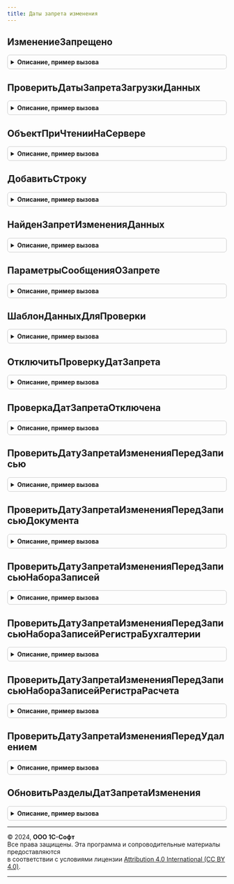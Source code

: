 ```yaml
---
title: Даты запрета изменения
---
```



## ИзменениеЗапрещено
<details style="margin: 1em 0; padding: 0.5em; border: 1px solid #ccc; border-radius: 6px;">

<summary style="font-weight: bold; cursor: pointer;">Описание, пример вызова</summary>

```bsl

// Проверяет, запрещено ли изменение данных при интерактивном редактировании пользователем
// или при программной загрузке данных из узла плана обмена УзелПроверкиЗапретаЗагрузки.
//
// Параметры:
//  ДанныеИлиПолноеИмя  - СправочникОбъект
//                      - ДокументОбъект
//                      - ПланВидовХарактеристикОбъект
//                      - ПланСчетовОбъект
//                      - ПланВидовРасчетаОбъект
//                      - БизнесПроцессОбъект
//                      - ЗадачаОбъект
//                      - ПланОбменаОбъект - проверяемый объект данных.
//                      - РегистрСведенийНаборЗаписей
//                      - РегистрНакопленияНаборЗаписей
//                      - РегистрБухгалтерииНаборЗаписей
//                      - РегистрРасчетаНаборЗаписей - проверяемый набор записей с необязательным
//                          свойством Замещение (Булево, РежимЗамещения) в структуре ДополнительныеСвойства,
//                          если свойство Замещение не указано, тогда оно будет вставлено со значением Истина.
//                      - Строка - полное имя объекта метаданных, данные которого следует проверить в базе данных.
//                                 Например: "Документ.ПриходнаяНакладная".
//                                 В этом случае следует указать в параметре ИдентификаторДанных,
//                                 какие именно данные требуется прочитать из базы и проверить.
//
//  ИдентификаторДанных - СправочникСсылка
//                      - ДокументСсылка
//                      - ПланВидовХарактеристикСсылка
//                      - ПланСчетовСсылка
//                      - ПланВидовРасчетаСсылка
//                      - БизнесПроцессСсылка
//                      - ЗадачаСсылка
//                      - ПланОбменаСсылка
//                      - Отбор - ссылка на элемент данных или отбор набора записей, который нужно проверить.
//                                При этом значение для проверки будет получено из базы данных.
//                      - РегистрСведенийНаборЗаписей
//                      - РегистрНакопленияНаборЗаписей
//                      - РегистрБухгалтерииНаборЗаписей
//                      - РегистрРасчетаНаборЗаписей - набор записей со свойством Замещение (Булево, РежимЗамещения)
//                          в структуре ДополнительныеСвойства и настроенным свойством Отбор в варианте замены записей,
//                          как в обработчике ПередЗаписью, для получения заменяемых записей из базы данных.
//                      - Неопределено - если не требуется получать значение для проверки из базы данных,
//                                       а нужно проверить только данные самого объекта в ДанныеИлиПолноеИмя.
//
//  ОписаниеОшибки    - Null      - значение по умолчанию. Сведения о запретах не требуются.
//                    - Строка    - возвращаемое значение. Вернуть текстовое описание найденных запретов.
//                    - Структура - возвращаемое значение. вернуть структурное описание найденных запретов,
//                                  подробнее см. функцию ДатыЗапретаИзменения.НайденЗапретИзмененияДанных.
//
//  УзелПроверкиЗапретаЗагрузки - Неопределено
//                              - ПланОбменаСсылка - если Неопределено, то проверить запрет
//                                изменения данных; иначе - загрузку данных из указанного узла плана обмена.
//
// Возвращаемое значение:
//  Булево - Истина, если изменение данных запрещено.
//
// Варианты вызова:
//   ИзменениеЗапрещено(СправочникОбъект...)         - проверить данные в переданном объекте (наборе записей).
//   ИзменениеЗапрещено(Строка, СправочникСсылка...) - проверить данные, полученные из базы данных
//      по полному имени объекта метаданных и ссылке (отбору набора записей).
//   ИзменениеЗапрещено(СправочникОбъект..., СправочникСсылка...) - проверить одновременно
//      данные в переданном объекте и данные в базе (т.е. "до" и "после" записи в базу, если проверка выполняется
//      перед записью объекта).
//
Функция ИзменениеЗапрещено(ДанныеИлиПолноеИмя, ИдентификаторДанных = Неопределено, Экспорт
```

Пример вызова
```bsl
Результат = ДатыЗапретаИзменения.ИзменениеЗапрещено(ДанныеИлиПолноеИмя, ИдентификаторДанных, );
```
</details>

## ПроверитьДатыЗапретаЗагрузкиДанных
<details style="margin: 1em 0; padding: 0.5em; border: 1px solid #ccc; border-radius: 6px;">

<summary style="font-weight: bold; cursor: pointer;">Описание, пример вызова</summary>

```bsl

// Проверяет наличие запрета загрузки объекта или набора записей Данные.
// При этом выполняется проверка старой и новой версии данных.
//
// Параметры:
//  Данные              - СправочникОбъект
//                      - ДокументОбъект
//                      - ПланВидовХарактеристикОбъект
//                      - ПланСчетовОбъект
//                      - ПланВидовРасчетаОбъект
//                      - БизнесПроцессОбъект
//                      - ЗадачаОбъект
//                      - ПланОбменаОбъект
//                      - УдалениеОбъекта
//                      - РегистрСведенийНаборЗаписей
//                      - РегистрНакопленияНаборЗаписей
//                      - РегистрБухгалтерииНаборЗаписей
//                      - РегистрРасчетаНаборЗаписей - элемент данных или набор записей.
//
//  УзелПроверкиЗапретаЗагрузки  - ПланОбменаСсылка - узел, для которого требуется проверка.
//
//  Отказ               - Булево - возвращаемый параметр: Истина, если загрузка запрещена.
//
//  ОписаниеОшибки      - Null      - значение по умолчанию. Сведения о запретах не требуются.
//                      - Строка    - возвращаемое значение. Вернуть текстовое описание найденных запретов.
//                      - Структура - возвращаемое значение. Вернуть структурное описание найденных запретов,
//                                    подробнее см. функцию ДатыЗапретаИзменения.НайденЗапретИзмененияДанных.
//
Процедура ПроверитьДатыЗапретаЗагрузкиДанных(Данные, УзелПроверкиЗапретаЗагрузки, Отказ, ОписаниеОшибки = Null) Экспорт
```

Пример вызова
```bsl
ДатыЗапретаИзменения.ПроверитьДатыЗапретаЗагрузкиДанных(Данные, УзелПроверкиЗапретаЗагрузки, Отказ, ОписаниеОшибки);
```
</details>

## ОбъектПриЧтенииНаСервере
<details style="margin: 1em 0; padding: 0.5em; border: 1px solid #ccc; border-radius: 6px;">

<summary style="font-weight: bold; cursor: pointer;">Описание, пример вызова</summary>

```bsl

// Обработчик события формы ПриЧтенииНаСервере, который встраивается в формы элементов справочников,
// документов, записей регистров и др., чтобы заблокировать форму, если изменение запрещено.
//
// Параметры:
//  Форма               - ФормаКлиентскогоПриложения - форма элемента объекта или записи регистра.
//
//  ТекущийОбъект       - СправочникОбъект
//                      - ДокументОбъект
//                      - ПланВидовХарактеристикОбъект
//                      - ПланСчетовОбъект
//                      - ПланВидовРасчетаОбъект
//                      - БизнесПроцессОбъект
//                      - ЗадачаОбъект
//                      - ПланОбменаОбъект
//                      - РегистрСведенийМенеджерЗаписи - менеджер записи.
//
// Возвращаемое значение:
//  Булево - Истина, если проверка запрета изменения была пропущена программно.
//
Функция ОбъектПриЧтенииНаСервере(Форма, ТекущийОбъект) Экспорт
```

Пример вызова
```bsl
Результат = ДатыЗапретаИзменения.ОбъектПриЧтенииНаСервере(Форма, ТекущийОбъект) 
```
</details>

## ДобавитьСтроку
<details style="margin: 1em 0; padding: 0.5em; border: 1px solid #ccc; border-radius: 6px;">

<summary style="font-weight: bold; cursor: pointer;">Описание, пример вызова</summary>

```bsl

// Добавляет строку описания источника данных для проверки запрета изменения.
// Используется в процедуре ЗаполнитьИсточникиДанныхДляПроверкиЗапретаИзменения
// общего модуля ДатыЗапретаИзмененияПереопределяемый.
//
// Параметры:
//  Данные      - ТаблицаЗначений - передается в процедуру ЗаполнитьИсточникиДанныхДляПроверкиЗапретаИзменения.
//  Таблица     - Строка - полное имя объекта метаданных, например "Документ.ПриходнаяНакладная".
//  ПолеДаты    - Строка - имя реквизита объекта или табличной части, например: "Дата", "Товары.ДатаОтгрузки".
//  Раздел      - Строка - имя предопределенного элемента ПланВидовХарактеристикСсылка.РазделыДатЗапретаИзменения.
//  ПолеОбъекта - Строка - имя реквизита объекта или реквизита табличной части, например: "Организация", "Товары.Склад".
//
Процедура ДобавитьСтроку(Данные, Таблица, ПолеДаты, Раздел = "", ПолеОбъекта = "") Экспорт
```

Пример вызова
```bsl
ДатыЗапретаИзменения.ДобавитьСтроку(Данные, Таблица, ПолеДаты, Раздел, ПолеОбъекта);
```
</details>

## НайденЗапретИзмененияДанных
<details style="margin: 1em 0; padding: 0.5em; border: 1px solid #ccc; border-radius: 6px;">

<summary style="font-weight: bold; cursor: pointer;">Описание, пример вызова</summary>

```bsl

// Найти даты запрета по проверяемым данным для указанного пользователя или узла плана обмена.
//
// Параметры:
//  ДанныеДляПроверки - см. ДатыЗапретаИзменения.ШаблонДанныхДляПроверки
//
//  ПараметрыСообщенияОЗапрете - см. ДатыЗапретаИзменения.ПараметрыСообщенияОЗапрете
//                             - Неопределено - формировать текст сообщения о запрете не требуется.
//
//  ОписаниеОшибки    - Null      - значение по умолчанию. Сведения о запретах не требуются.
//                    - Строка    - возвращаемое значение. Вернуть текстовое описание найденных запретов.
//                    - Структура - возвращаемое значение. Вернуть структурное описание найденных запретов:
//                        * ПредставлениеДанных - Строка - представление данных, используемое в заголовке ошибки.
//                        * ЗаголовокОшибки     - Строка - строка, подобная следующей:
//                                                "Заказ 10 от 01.01.2017 невозможно изменить в запрещенном периоде.".
//                        * Запреты - ТаблицаЗначений - найденные запреты в виде таблицы с колонками:
//                          ** Дата            - Дата         - проверяемая дата.
//                          ** Раздел          - Строка       - имя раздела, по которому выполнялся поиск запретов, если
//                                                 пустая строка, значит, выполнялся поиск даты, действующей для всех разделов.
//                          ** Объект          - ЛюбаяСсылка  - ссылка на объект, по которому выполнялся поиск даты запрета.
//                                             - Неопределено - выполнялся поиск даты, действующей для всех объектов.
//                          ** ДатаЗапрета     - Дата         - найденная дата запрета.
//                          ** ОбщаяДата       - Булево       - если Истина, значит, найденная дата запрета действует для
//                                                 всех разделов, а не только для раздела, по которому выполнялся поиск.
//                          ** ДляВсехОбъектов - Булево       - если Истина, значит, найденная дата запрета действует для
//                                                 всех объектов, а не только для объекта, по которому выполнялся поиск.
//                          ** Адресат         - ОпределяемыйТип.АдресатЗапретаИзменения - пользователь или узел
//                                                 плана обмена, для которого задана найденная дата запрета.
//                          ** Описание        - Строка - строка, подобная следующей:
//                            "Дате 01.01.2017 по объекту ""Склад программ"" раздела ""Складской учет"" соответствует
//                            запрет изменения данных для всех пользователей (установлена общая дата запрета)".
//
//  УзелПроверкиЗапретаЗагрузки - Неопределено - выполнить проверку изменения данных.
//                              - ПланОбменаСсылка - выполнить проверку загрузки данных для указанного узла.
//
// Возвращаемое значение:
//  Булево - если Истина, то найден хотя бы один запрет изменения.
//
Функция НайденЗапретИзмененияДанных(Знач ДанныеДляПроверки, Экспорт
```

Пример вызова
```bsl
Результат = ДатыЗапретаИзменения.НайденЗапретИзмененияДанных(ДанныеДляПроверки, );
```
</details>

## ПараметрыСообщенияОЗапрете
<details style="margin: 1em 0; padding: 0.5em; border: 1px solid #ccc; border-radius: 6px;">

<summary style="font-weight: bold; cursor: pointer;">Описание, пример вызова</summary>

```bsl

// Возвращает параметры для формирования сообщение о запрете записи или загрузки данных.
// Для использования в функции ДатыЗапретаИзменения.НайденЗапретИзмененияДанных.
//
// Возвращаемое значение:
//   Структура:
//    * НоваяВерсия - Булево - если Истина, то сообщение о запрете необходимо
//                    сформировать для новой версии, иначе для старой версии.
//    * Данные - ЛюбаяСсылка
//             - СправочникОбъект
//             - ДокументОбъект
//             - РегистрСведенийНаборЗаписей
//             - РегистрНакопленияНаборЗаписей
//             - РегистрБухгалтерииНаборЗаписей
//             - РегистрРасчетаНаборЗаписей - ссылка, объект данных,
//                  или набор записей регистра, представление которого будет выведено в сообщении о запрете.
//             - Структура:
//                 ** Регистр - Строка - полное имя регистра.
//                            - РегистрСведенийНаборЗаписей
//                            - РегистрНакопленияНаборЗаписей
//                            - РегистрБухгалтерииНаборЗаписей
//                            - РегистрРасчетаНаборЗаписей - набор записей регистра.
//                 ** Отбор   - Отбор - отбор набора записей.
//             - Строка - подготовленное представление данных,
//                        которое будет выведено в сообщении о запрете.
//
Функция ПараметрыСообщенияОЗапрете() Экспорт
```

Пример вызова
```bsl
Результат = ДатыЗапретаИзменения.ПараметрыСообщенияОЗапрете() 
```
</details>

## ШаблонДанныхДляПроверки
<details style="margin: 1em 0; padding: 0.5em; border: 1px solid #ccc; border-radius: 6px;">

<summary style="font-weight: bold; cursor: pointer;">Описание, пример вызова</summary>

```bsl

// Возвращает новую таблицу значений с колонками Дата, Раздел и Объект
// для заполнения и последующей передачи в функцию ДатыЗапретаИзменения.НайденЗапретИзмененияДанных.
//
// Возвращаемое значение:
//  ТаблицаЗначений:
//   * Дата   - Дата   - дата без времени, которую нужно проверить на принадлежность установленным запретам.
//   * Раздел - Строка - одно из имен разделов, указанных в процедуре
//                       ДатыЗапретаИзмененияПереопределяемый.ПриЗаполненииРазделовДатЗапретаИзменения
//   * Объект - ЛюбаяСсылка - один из типов объектов, указанных для раздела в процедуре
//                       ДатыЗапретаИзмененияПереопределяемый.ПриЗаполненииРазделовДатЗапретаИзменения.
//
Функция ШаблонДанныхДляПроверки() Экспорт
```

Пример вызова
```bsl
Результат = ДатыЗапретаИзменения.ШаблонДанныхДляПроверки() 
```
</details>

## ОтключитьПроверкуДатЗапрета
<details style="margin: 1em 0; padding: 0.5em; border: 1px solid #ccc; border-radius: 6px;">

<summary style="font-weight: bold; cursor: pointer;">Описание, пример вызова</summary>

```bsl

// В текущем сеансе отключает и включает проверку дат запрета изменения и загрузки данных.
// Требуется для реализации специальной логики работы и ускорения пакетной обработки данных
// при записи объекта или набора записей, когда признак ОбменДанными.Загрузка не установлен.
//
// Для использования требуются полные права или привилегированный режим.
//
// Рекомендуется:
// - массовой загрузке данных из файла (если данные не попадают в запрещенный период);
// - массовой загрузке данных при обмене данными (если данные не попадают в запрещенный период);
// - в случае, когда требуется отключить проверку дат запрета не для одного объекта,
//   путем вставки свойства ПропуститьПроверкуЗапретаИзменения в ДополнительныеСвойства объекта,
//   а для всех объектов, которые будут записываться в рамках записи этого объекта.
//
// Параметры:
//  Отключить - Булево - Истина - отключает проверку дат запрета изменения и загрузки данных.
//                       Ложь   - включает  проверку дат запрета изменения и загрузки данных.
//
// Пример:
//
//  Вариант 1. Запись набора объектов вне транзакции (ТранзакцияАктивна() = Ложь).
//
//	ПроверкаДатЗапретаОтключена = ДатыЗапретаИзменения.ПроверкаДатЗапретаОтключена();
//	ДатыЗапретаИзменения.ОтключитьПроверкуДатЗапрета(Истина);
//	Попытка
//		// Запись набора объектов.
//		// ...
//	Исключение
//		ДатыЗапретаИзменения.ОтключитьПроверкуДатЗапрета(ПроверкаДатЗапретаОтключена);
//		//...
//		ВызватьИсключение;
//	КонецПопытки;
//	ДатыЗапретаИзменения.ОтключитьПроверкуДатЗапрета(ПроверкаДатЗапретаОтключена);
//
//  Вариант 2. Запись набора объектов в транзакции (ТранзакцияАктивна() = Истина).
//
//	ПроверкаДатЗапретаОтключена = ДатыЗапретаИзменения.ПроверкаДатЗапретаОтключена();
//	ДатыЗапретаИзменения.ОтключитьПроверкуДатЗапрета(Истина);
//	НачатьТранзакцию();
//	Попытка
//		БлокировкаДанных.Заблокировать();
//		// ...
//		// Запись набора объектов.
//		// ...
//		ЗафиксироватьТранзакцию();
//	Исключение
//		ОтменитьТранзакцию();
//		ДатыЗапретаИзменения.ОтключитьПроверкуДатЗапрета(ПроверкаДатЗапретаОтключена);
//		//...
//		ВызватьИсключение;
//	КонецПопытки;
//	ДатыЗапретаИзменения.ОтключитьПроверкуДатЗапрета(ПроверкаДатЗапретаОтключена);
//
Процедура ОтключитьПроверкуДатЗапрета(Отключить) Экспорт
```

Пример вызова
```bsl
ДатыЗапретаИзменения.ОтключитьПроверкуДатЗапрета(Отключить) 
```
</details>

## ПроверкаДатЗапретаОтключена
<details style="margin: 1em 0; padding: 0.5em; border: 1px solid #ccc; border-radius: 6px;">

<summary style="font-weight: bold; cursor: pointer;">Описание, пример вызова</summary>

```bsl

// Возвращает состояние отключения дат запрета, выполняемое
// процедурой ОтключитьПроверкуДатЗапрета.
//
// Возвращаемое значение:
//  Булево
//
Функция ПроверкаДатЗапретаОтключена() Экспорт
```

Пример вызова
```bsl
Результат = ДатыЗапретаИзменения.ПроверкаДатЗапретаОтключена() 
```
</details>

## ПроверитьДатуЗапретаИзмененияПередЗаписью
<details style="margin: 1em 0; padding: 0.5em; border: 1px solid #ccc; border-radius: 6px;">

<summary style="font-weight: bold; cursor: pointer;">Описание, пример вызова</summary>

```bsl

// Обработчик подписки на событие ПередЗаписью для проверки запрета изменения.
//
// Параметры:
//  Источник   - СправочникОбъект
//             - ПланВидовХарактеристикОбъект
//             - ПланСчетовОбъект
//             - ПланВидовРасчетаОбъект
//             - БизнесПроцессОбъект
//             - ЗадачаОбъект
//             - ПланОбменаОбъект - объект данных, передаваемый в подписку на событие ПередЗаписью.
//
//  Отказ      - Булево - параметр, передаваемый в подписку на событие ПередЗаписью.
//
Процедура ПроверитьДатуЗапретаИзмененияПередЗаписью(Источник, Отказ) Экспорт
```

Пример вызова
```bsl
ДатыЗапретаИзменения.ПроверитьДатуЗапретаИзмененияПередЗаписью(Источник, Отказ) 
```
</details>

## ПроверитьДатуЗапретаИзмененияПередЗаписьюДокумента
<details style="margin: 1em 0; padding: 0.5em; border: 1px solid #ccc; border-radius: 6px;">

<summary style="font-weight: bold; cursor: pointer;">Описание, пример вызова</summary>

```bsl

// Обработчик подписки на событие ПередЗаписью для проверки запрета изменения.
//
// Параметры:
//  Источник        - ДокументОбъект - объект данных, передаваемый в подписку на событие ПередЗаписью.
//  Отказ           - Булево - параметр, передаваемый в подписку на событие ПередЗаписью.
//  РежимЗаписи     - Булево - параметр, передаваемый в подписку на событие ПередЗаписью.
//  РежимПроведения - Булево - параметр, передаваемый в подписку на событие ПередЗаписью.
//
Процедура ПроверитьДатуЗапретаИзмененияПередЗаписьюДокумента(Источник, Отказ, РежимЗаписи, РежимПроведения) Экспорт
```

Пример вызова
```bsl
ДатыЗапретаИзменения.ПроверитьДатуЗапретаИзмененияПередЗаписьюДокумента(Источник, Отказ, РежимЗаписи, РежимПроведения) 
```
</details>

## ПроверитьДатуЗапретаИзмененияПередЗаписьюНабораЗаписей
<details style="margin: 1em 0; padding: 0.5em; border: 1px solid #ccc; border-radius: 6px;">

<summary style="font-weight: bold; cursor: pointer;">Описание, пример вызова</summary>

```bsl

// Обработчик подписки на событие ПередЗаписью для проверки запрета изменения.
//
// Параметры:
//  Источник   - РегистрСведенийНаборЗаписей
//             - РегистрНакопленияНаборЗаписей - набор записей, передаваемый в подписку на событие ПередЗаписью.
//  Отказ      - Булево - параметр, передаваемый в подписку на событие ПередЗаписью.
//  Замещение  - РежимЗамещения, Булево - параметр, передаваемый в подписку на событие ПередЗаписью.
//
Процедура ПроверитьДатуЗапретаИзмененияПередЗаписьюНабораЗаписей(Источник, Отказ, Замещение) Экспорт
```

Пример вызова
```bsl
ДатыЗапретаИзменения.ПроверитьДатуЗапретаИзмененияПередЗаписьюНабораЗаписей(Источник, Отказ, Замещение) 
```
</details>

## ПроверитьДатуЗапретаИзмененияПередЗаписьюНабораЗаписейРегистраБухгалтерии
<details style="margin: 1em 0; padding: 0.5em; border: 1px solid #ccc; border-radius: 6px;">

<summary style="font-weight: bold; cursor: pointer;">Описание, пример вызова</summary>

```bsl

// Обработчик подписки на событие ПередЗаписью для проверки запрета изменения.
//
// Параметры:
//  Источник    - РегистрБухгалтерииНаборЗаписей - набор записей, передаваемый
//                в подписку на событие ПередЗаписью.
//  Отказ       - Булево - параметр, передаваемый в подписку на событие ПередЗаписью.
//  Замещение   - РежимЗамещения, Булево - параметр, передаваемый в подписку на событие ПередЗаписью.
//
Процедура ПроверитьДатуЗапретаИзмененияПередЗаписьюНабораЗаписейРегистраБухгалтерии( Экспорт
```

Пример вызова
```bsl
ДатыЗапретаИзменения.ПроверитьДатуЗапретаИзмененияПередЗаписьюНабораЗаписейРегистраБухгалтерии();
```
</details>

## ПроверитьДатуЗапретаИзмененияПередЗаписьюНабораЗаписейРегистраРасчета
<details style="margin: 1em 0; padding: 0.5em; border: 1px solid #ccc; border-radius: 6px;">

<summary style="font-weight: bold; cursor: pointer;">Описание, пример вызова</summary>

```bsl

// Обработчик подписки на событие ПередЗаписью для проверки запрета изменения.
//
// Параметры:
//  Источник     - РегистрРасчетаНаборЗаписей - набор записей, передаваемый
//                 в подписку на событие ПередЗаписью.
//  Отказ        - Булево - параметр, передаваемый в подписку на событие ПередЗаписью.
//  Замещение    - РежимЗамещения, Булево - параметр, передаваемый в подписку на событие ПередЗаписью.
//  ТолькоЗапись - Булево - параметр, передаваемый в подписку на событие ПередЗаписью.
//  ЗаписьФактическогоПериодаДействия - Булево - параметр, передаваемый в подписку на событие ПередЗаписью.
//  ЗаписьПерерасчетов - Булево - параметр, передаваемый в подписку на событие ПередЗаписью.
//
Процедура ПроверитьДатуЗапретаИзмененияПередЗаписьюНабораЗаписейРегистраРасчета( Экспорт
```

Пример вызова
```bsl
ДатыЗапретаИзменения.ПроверитьДатуЗапретаИзмененияПередЗаписьюНабораЗаписейРегистраРасчета();
```
</details>

## ПроверитьДатуЗапретаИзмененияПередУдалением
<details style="margin: 1em 0; padding: 0.5em; border: 1px solid #ccc; border-radius: 6px;">

<summary style="font-weight: bold; cursor: pointer;">Описание, пример вызова</summary>

```bsl

// Обработчик подписки на событие ПередУдалением для проверки запрета изменения.
//
// Параметры:
//  Источник   - СправочникОбъект
//             - ДокументОбъект
//             - ПланВидовХарактеристикОбъект
//             - ПланСчетовОбъект
//             - ПланВидовРасчетаОбъект
//             - БизнесПроцессОбъект
//             - ЗадачаОбъект
//             - ПланОбменаОбъект - объект данных, передаваемый в подписку на событие ПередЗаписью.
//
//  Отказ      - Булево - параметр, передаваемый в подписку на событие ПередЗаписью.
//
Процедура ПроверитьДатуЗапретаИзмененияПередУдалением(Источник, Отказ) Экспорт
```

Пример вызова
```bsl
ДатыЗапретаИзменения.ПроверитьДатуЗапретаИзмененияПередУдалением(Источник, Отказ) 
```
</details>

## ОбновитьРазделыДатЗапретаИзменения
<details style="margin: 1em 0; padding: 0.5em; border: 1px solid #ccc; border-radius: 6px;">

<summary style="font-weight: bold; cursor: pointer;">Описание, пример вызова</summary>

```bsl

// Не требуется вызывать, так как обновление выполняется автоматически.
Процедура ОбновитьРазделыДатЗапретаИзменения() Экспорт
```

Пример вызова
```bsl
ДатыЗапретаИзменения.ОбновитьРазделыДатЗапретаИзменения() 
```
</details>

---

© 2024, **ООО 1С-Софт**  
Все права защищены. Эта программа и сопроводительные материалы предоставляются  
в соответствии с условиями лицензии [Attribution 4.0 International (CC BY 4.0)](https://creativecommons.org/licenses/by/4.0/legalcode).

---
